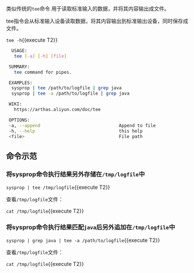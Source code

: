 
类似传统的`tee`命令 用于读取标准输入的数据，并将其内容输出成文件。

tee指令会从标准输入设备读取数据，将其内容输出到标准输出设备，同时保存成文件。

`tee -h`{{execute T2}}

```bash
  USAGE:
   tee [-a] [-h] [file]

 SUMMARY:
   tee command for pipes.

 EXAMPLES:
  sysprop | tee /path/to/logfile | grep java
  sysprop | tee -a /path/to/logfile | grep java

 WIKI:
   https://arthas.aliyun.com/doc/tee

 OPTIONS:
 -a, --append                              Append to file
 -h, --help                                this help
 <file>                                    File path
```

## 命令示范

### 将sysprop命令执行结果另外存储在`/tmp/logfile`中

`sysprop | tee /tmp/logfile`{{execute T2}}

查看`/tmp/logfile`文件：

`cat /tmp/logfile`{{execute T2}}

### 将sysprop命令执行结果匹配`java`后另外追加在`/tmp/logfile`中

`sysprop | grep java | tee -a /path/to/logfile`{{execute T2}}

查看`/tmp/logfile`文件：

`cat /tmp/logfile`{{execute T2}}
